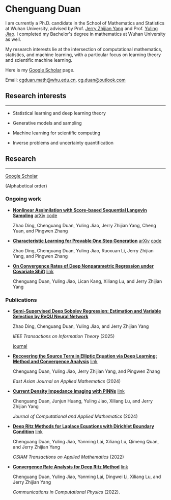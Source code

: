# Chenguang Duan

I am currently a Ph.D. candidate in the School of Mathematics and Statistics at Wuhan University, advised by Prof. [Jerry Zhijian Yang](https://imai.whu.edu.cn/info/1031/2141.htm) and Prof. [Yuling Jiao](https://jszy.whu.edu.cn/jiaoyuling/en/lwcg/1349484/list/index.htm). I completed my Bachelor's degree in mathematics at Wuhan University as well.

My research interests lie at the intersection of computational mathematics, statistics, and machine learning, with a particular focus on learning theory and scientific machine learning.

Here is my [Google Scholar](https://scholar.google.com/citations?user=RpmGgyMAAAAJ) page.

Email: [cgduan.math@whu.edu.cn](cgduan.math@whu.edu.cn), [cg.duan@outlook.com](cg.duan@outlook.com)

## Research interests
---

* Statistical learning and deep learning theory
  
* Generative models and sampling
  
* Machine learning for scientific computing
  
* Inverse problems and uncertainty quantification

## Research
---

[Google Scholar](https://scholar.google.com/citations?user=RpmGgyMAAAAJ)

(Alphabetical order)

### Ongoing work

* [**Nonlinear Assimilation with Score-based Sequential Langevin Sampling**](https://arxiv.org/abs/2411.13443v2)
  [arXiv](https://arxiv.org/abs/2411.13443v2) [code](https://github.com/burning489/SSLS)

  Zhao Ding, Chenguang Duan, Yuling Jiao, Jerry Zhijian Yang, Cheng Yuan, and Pingwen Zhang

* [**Characteristic Learning for Provable One Step Generation**](https://arxiv.org/abs/2405.05512v4) [arXiv](https://arxiv.org/abs/2405.05512v4) [code](https://github.com/burning489/CharacteristicGenerator)
 
   Zhao Ding, Chenguang Duan, Yuling Jiao, Ruoxuan Li, Jerry Zhijian Yang, and Pingwen Zhang

* [**On Convergence Rates of Deep Nonparametric Regression under Covariate Shift**](https://openreview.net/forum?id=WrBxRtGNLH) [link](https://openreview.net/forum?id=WrBxRtGNLH)
   
   Chenguang Duan, Yuling Jiao, Lican Kang, Xiliang Lu, and Jerry Zhijian Yang

### Publications

* [**Semi-Supervised Deep Sobolev Regression: Estimation and Variable Selection by ReQU Neural Network**](docs/Semi_Supervised_Deep_Sobolev_Regression.pdf) 

  Zhao Ding, Chenguang Duan, Yuling Jiao, and Jerry Zhijian Yang

  *IEEE Transactions on Information Theory* (2025)

  [journal](https://ieeexplore.ieee.org/document/10858754)

* [**Recovering the Source Term in Elliptic Equation via Deep Learning: Method and Convergence Analysis**](https://journal.global-sci.org/intro/article_detail/eajam/23157.html) [link](https://journal.global-sci.org/intro/article_detail/eajam/23157.html)

  Chenguang Duan, Yuling Jiao, Jerry Zhijian Yang, and Pingwen Zhang

  *East Asian Journal on Applied Mathematics* (2024)

* [**Current Density Impedance Imaging with PINNs**](https://www.sciencedirect.com/science/article/pii/S0377042724003698) [link](https://www.sciencedirect.com/science/article/pii/S0377042724003698)

  Chenguang Duan, Junjun Huang, Yuling Jiao, Xiliang Lu, and Jerry Zhijian Yang

  *Journal of Computational and Applied Mathematics* (2024)

* [**Deep Ritz Methods for Laplace Equations with Dirichlet Boundary Condition**](https://journal.global-sci.org/intro/article_detail/csiam-am/21155.html) [link](https://journal.global-sci.org/intro/article_detail/csiam-am/21155.html)

  Chenguang Duan, Yuling Jiao, Yanming Lai, Xiliang Lu, Qimeng Quan, and Jerry Zhijian Yang

  *CSIAM Transactions on Applied Mathematics* (2022)

* [**Convergence Rate Analysis for Deep Ritz Method**](https://journal.global-sci.org/intro/article_detail.html?journal=undefined&article_id=20375) [link](https://journal.global-sci.org/intro/article_detail.html?journal=undefined&article_id=20375)

  Chenguang Duan, Yuling Jiao, Yanming Lai, Dingwei Li, Xiliang Lu, and Jerry Zhijian Yang

  *Communications in Computational Physics* (2022).

